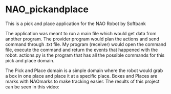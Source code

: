 # NAO_pickandplace
This is a pick and place application for the NAO Robot by Softbank

The application was meant to run a main file which would get data from another program. The provider program would plan the actions and send command through .txt file. My program (receiver) would open the command file, execute the command and return the events that happened with the robot. actions.py is the program that has all the possible commands for this pick and place domain.

The Pick and Place domain is a simple domain where the robot would grab a box in one place and place it at a specific place. Boxes and Places are marks with NAOmarks to make tracking easier.
The results of this project can be seen in this video:
